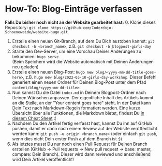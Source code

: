 # How-To: Blog-Einträge verfassen

**Falls Du bisher noch nicht an der Website gearbeitet hast:**
0. Klone dieses Repository: `git clone https://github.com/Coderdojo-Schoeneweide/website-hugo.git`

1. Erstelle einen neuen Git-Branch, auf dem Du Dich austoben kannst: `git checkout -b <branch_name>`, z.B. `git checkout -b blogpost-girls-day`
2. Starte den Dev-Server, um eine Vorschau Deiner Änderungen zu bekommen: `hugo serve`\
(Beim Speichern wird die Website automatisch mit Deinen Änderungen neu geladen)
3. Erstelle einen neuen Blog-Post: `hugo new blog/<yyyy-mm-dd-title-goes-here>`, z.B. `hugo new blog/2022-05-10-girls-day-workshop`.
Dieser Befehl generiert einen neuen Ordner für Deinen Blog-Post unter dem Pfad `content/blog/<yyyy-mm-dd-title>`.
4. Nun kannst Du die Datei `index.md` in Deinem Blogpost-Ordner nach Deinen Wünschen anpassen.
Der eigentliche Inhalt des Artikels kommt an die Stelle, an der "Your content goes here" steht.
In der Datei kann Dein Text nach Markdown-Regeln formatiert werden.
Eine kurze Übersicht über alle Funktionen, die Markdown bietet, findest Du [in diesem Cheat Sheet](https://github.com/adam-p/markdown-here/wiki/Markdown-Cheatsheet) :)
5. Nachdem Du den Artikel fertig verfasst hast, kannst Du ihn auf GitHub pushen, damit er dann nach einem Review auf
der Website veröffentlicht werden kann: `git push -u origin <branch_name>` (oder einfach `git push`, wenn dies nicht
Dein erster Push auf dem Branch ist :))
6. Als letztes musst Du nur noch einen Pull Request für Deinen Branch erstellen (GitHub -> Pull requests -> New pull request -> base: master, compare: Dein Branch).
Dieser wird dann reviewed und anschließend wird Dein Artikel veröffentlicht!
